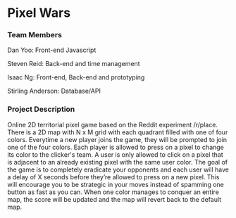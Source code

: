 # Pixel Wars

### Team Members

Dan Yoo: Front-end Javascript

Steven Reid: Back-end and time management

Isaac Ng: Front-end, Back-end and prototyping

Stirling Anderson: Database/API

### Project Description
Online 2D territorial pixel game based on the Reddit experiment /r/place.
There is a 2D map with N x M grid with each quadrant filled with one of four colors.
Everytime a new player joins the game, they will be prompted to join one of the four
colors.
Each player is allowed to press on a pixel to change its color to the clicker's team. A
user is only allowed to click on a pixel that is adjacent to an already existing pixel with
the same user color.
The goal of the game is to completely eradicate your opponents and each user will
have a delay of X seconds before they’re allowed to press on a new pixel. This will
encourage you to be strategic in your moves instead of spamming one button as fast
as you can.
When one color manages to conquer an entire map, the score will be updated and
the map will revert back to the default map.
